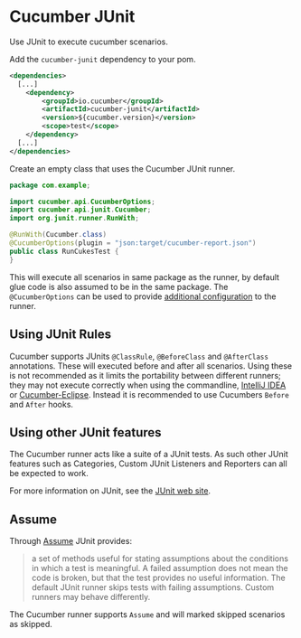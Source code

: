 Cucumber JUnit 
==============

Use JUnit to execute cucumber scenarios.

Add the `cucumber-junit` dependency to your pom.

```xml
<dependencies>
  [...]
    <dependency>
        <groupId>io.cucumber</groupId>
        <artifactId>cucumber-junit</artifactId>
        <version>${cucumber.version}</version>
        <scope>test</scope>
    </dependency>
  [...]
</dependencies>
```

Create an empty class that uses the Cucumber JUnit runner.

```java
package com.example;

import cucumber.api.CucumberOptions;
import cucumber.api.junit.Cucumber;
import org.junit.runner.RunWith;

@RunWith(Cucumber.class)
@CucumberOptions(plugin = "json:target/cucumber-report.json")
public class RunCukesTest {
}
```

This will execute all scenarios in same package as the runner, by default glue code is also assumed to be in the same 
package. The `@CucumberOptions` can be used to provide
[additional configuration](https://cucumber.io/docs/reference/jvm#list-configuration-options) to the runner. 


## Using JUnit Rules ##

Cucumber supports JUnits `@ClassRule`, `@BeforeClass` and `@AfterClass` annotations. These will executed before and 
after all scenarios. Using these is not recommended as it limits the portability between different runners; they may not
execute correctly when using the commandline, [IntelliJ IDEA](https://www.jetbrains.com/help/idea/cucumber.html) or
[Cucumber-Eclipse](https://github.com/cucumber/cucumber-eclipse). Instead it is recommended to use Cucumbers `Before` 
and `After` hooks.

## Using other JUnit features ##

The Cucumber runner acts like a suite of a JUnit tests. As such other JUnit features such as Categories, Custom JUnit 
Listeners and Reporters can all be expected to work.

For more information on JUnit, see the [JUnit web site](http://www.junit.org).

## Assume ## 

Through [Assume](https://junit.org/junit4/javadoc/4.12/org/junit/Assume.html) JUnit provides: 

> a set of methods useful for stating assumptions about the conditions in which a test is meaningful. A failed 
assumption does not mean the code is broken, but that the test provides no useful information. The default JUnit 
runner skips tests with failing assumptions. Custom runners may behave differently. 

The Cucumber runner supports `Assume` and will marked skipped scenarios as skipped.   